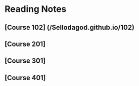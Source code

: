# Reading Notes 

## [Course 102] (/Sellodagod.github.io/102)

## [Course 201]

## [Course 301]

## [Course 401]
